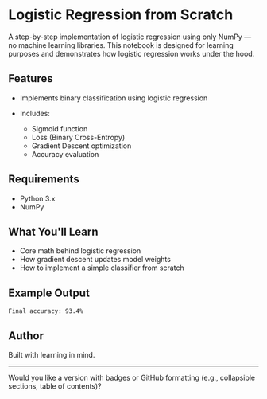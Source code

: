 
# Logistic Regression from Scratch

A step-by-step implementation of logistic regression using only NumPy — no machine learning libraries. This notebook is designed for learning purposes and demonstrates how logistic regression works under the hood.

## Features

* Implements binary classification using logistic regression
* Includes:

  * Sigmoid function
  * Loss (Binary Cross-Entropy)
  * Gradient Descent optimization
  * Accuracy evaluation

## Requirements

* Python 3.x
* NumPy
## What You'll Learn

* Core math behind logistic regression
* How gradient descent updates model weights
* How to implement a simple classifier from scratch

## Example Output

```
Final accuracy: 93.4%
```

## Author

Built with learning in mind. 

---

Would you like a version with badges or GitHub formatting (e.g., collapsible sections, table of contents)?

